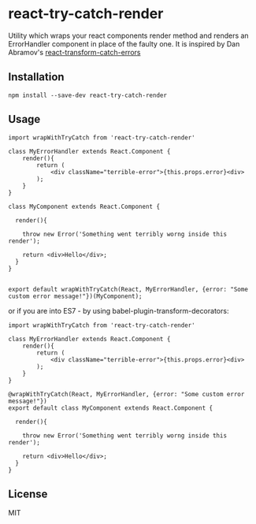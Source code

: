 # react-try-catch-render

Utility which wraps your react components render method and renders an ErrorHandler component in place of the faulty one. 
It is inspired by Dan Abramov's [react-transform-catch-errors](https://github.com/gaearon/react-transform-catch-errors)

## Installation

```
npm install --save-dev react-try-catch-render
```


## Usage

```
import wrapWithTryCatch from 'react-try-catch-render'

class MyErrorHandler extends React.Component {
    render(){
        return (
            <div className="terrible-error">{this.props.error}<div>
        );
    }
}

class MyComponent extends React.Component {
  
  render(){
  
    throw new Error('Something went terribly worng inside this render');
    
    return <div>Hello</div>;
  }
}


export default wrapWithTryCatch(React, MyErrorHandler, {error: "Some custom error message!"})(MyComponent);
```

or if you are into ES7 - by using babel-plugin-transform-decorators: 

```
import wrapWithTryCatch from 'react-try-catch-render'

class MyErrorHandler extends React.Component {
    render(){
        return (
            <div className="terrible-error">{this.props.error}<div>
        );
    }
}

@wrapWithTryCatch(React, MyErrorHandler, {error: "Some custom error message!"})
export default class MyComponent extends React.Component {
  
  render(){
  
    throw new Error('Something went terribly worng inside this render');
    
    return <div>Hello</div>;
  }
}
```


## License

MIT
